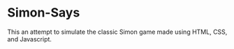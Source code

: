 # Simon-Says
This an attempt to simulate the classic Simon game made using HTML, CSS, and Javascript.
